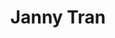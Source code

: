 ---
layout: side-module
title: "Janny Tran"
text: "Janny keeps BWC afloat with her sharp business management and cheerleading skills, and her uncanny love for legal paperwork."
role: "Operations Associate"
button: "Janny's LinkedIn"
URL: "https://www.linkedin.com/in/jannytran/"
image: "assets/images/team/jt.png"
---